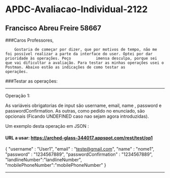 # APDC-Avaliacao-Individual-2122

## Francisco Abreu Freire 58667

###Caros Professores,

        Gostaria de começar por dizer, que por motivos de tempo, não me foi possível realizar a parte da interface do user. Optei por dar prioridade às operações. Peço           imensa desculpa, porque sei que vai dificultar a avaliação. Para testar as minhas operações usei o Postman. Abaixo estão as indicações de como testar as                 operações.
        
        
        
###Testar as operações:

-----------------------------------------------------------------------------------------------------------------------------------------------------------------------

Operação 1:

As variáveis obrigatorias de input são username, email, name , password e passwordConfirmation. As outras, como pedido no enunciado, são opcionais (Ficando UNDEFINED caso nao sejam agora introduzidas).

Um exemplo desta operação em JSON :
        
 #### URL a usar: https://arched-glass-344017.appspot.com/rest/test/op1
 
{
    "username" : "User1",
    "email" : "teste@gmail.com",
    "name" : "nome1",
    "password" : "1234567889",
  "passwordConfirmation" : "1234567889",
 "landlineNumber":"landlineNumber",
 "mobilePhoneNumber":"mobilePhoneNumber"
}

-----------------------------------------------------------------------------------------------------------------------------------------------------------------------

        
        
        
